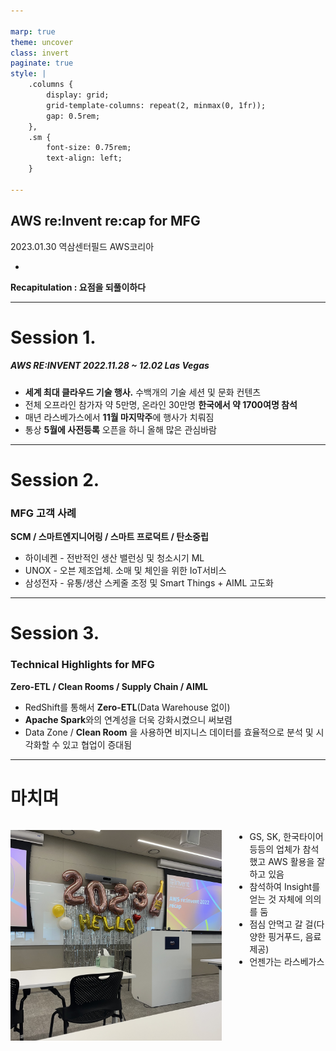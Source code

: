 ```yaml
---

marp: true
theme: uncover
class: invert
paginate: true
style: |
    .columns {
        display: grid;
        grid-template-columns: repeat(2, minmax(0, 1fr));
        gap: 0.5rem;
    },
    .sm {
        font-size: 0.75rem;
        text-align: left;
    }

---
```

<!-- _footer: 한화시스템/ICT 제조운영2팀 -->

## **AWS re:Invent re:cap for MFG**

2023.01.30 역삼센터필드 AWS코리아

* 
**Recapitulation : 요점을 되풀이하다**

---

<!-- footer: AWS re:Invent re:cap for MFG -->

# **Session 1.**
##### **AWS RE:INVENT** 2022.11.28 ~ 12.02 Las Vegas

* **세계 최대 클라우드 기술 행사.**
 수백개의 기술 세션 및 문화 컨텐츠
* 전체 오프라인 참가자 약 5만명, 온라인 30만명
**한국에서 약 1700여명 참석**
* 매년 라스베가스에서 **11월 마지막주**에 행사가 치뤄짐
* 통상 **5월에 사전등록** 오픈을 하니 올해 많은 관심바람


---

# **Session 2.**
### MFG 고객 사례

**SCM / 스마트엔지니어링 / 스마트 프로덕트 / 탄소중립**

* 하이네켄 - 전반적인 생산 밸런싱 및 청소시기 ML
* UNOX - 오븐 제조업체. 소매 및 체인을 위한 IoT서비스 
* 삼성전자 - 유통/생산 스케줄 조정 및 Smart Things + AIML 고도화


---

# **Session 3.**
### Technical Highlights for MFG

**Zero-ETL / Clean Rooms / Supply Chain / AIML**

* RedShift를 통해서 **Zero-ETL**(Data Warehouse 없이)
* **Apache Spark**와의 연계성을 더욱 강화시켰으니 써보렴
* Data Zone / **Clean Room** 을 사용하면 비지니스 데이터를 효율적으로 분석 및 시각화할 수 있고 협업이 증대됨

---

# **마치며**

<div class="columns">
<div>

![height:460px](IMG-3456.jpg)

</div>
<div>

* GS, SK, 한국타이어 등등의 업체가 참석 했고 AWS 활용을 잘 하고 있음
* 참석하여 Insight를 얻는 것 자체에 의의를 둠
* 점심 안먹고 갈 걸(다양한 핑거푸드, 음료 제공)
* 언젠가는 라스베가스

</div>
</div>

